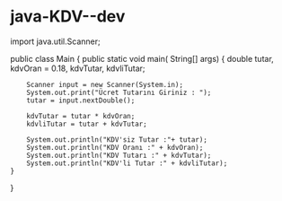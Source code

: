 # java-KDV--dev
import java.util.Scanner;

public class Main {
    public static void main( String[] args) {
        double tutar, kdvOran = 0.18, kdvTutar, kdvliTutar;

        Scanner input = new Scanner(System.in);
        System.out.print("Ücret Tutarını Giriniz : ");
        tutar = input.nextDouble();

        kdvTutar = tutar * kdvOran;
        kdvliTutar = tutar + kdvTutar;

        System.out.println("KDV'siz Tutar :"+ tutar);
        System.out.println("KDV Oranı :" + kdvOran);
        System.out.println("KDV Tutarı :" + kdvTutar);
        System.out.println("KDV'li Tutar :" + kdvliTutar);
    }
}
